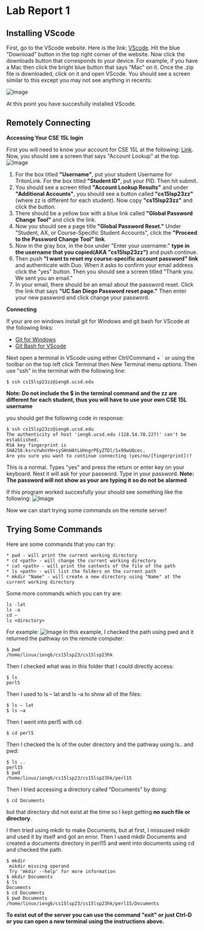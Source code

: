 # Lab Report 1
## Installing VScode
First, go to the VScode website. Here is the link: [VScode](https://code.visualstudio.com/). Hit the blue "Download" button in the top right corner of the website. Now click the downloads button that corresponds to your device. For example, if you have a Mac then click the bright blue button that says "Mac" on it. Once the .zip file is downloaded, click on it and open VScode.
You should see a screen similar to this except you may not see anything in recents:

![Image](https://user-images.githubusercontent.com/126924884/230634340-0774a3b0-15fb-408a-8f10-50925ae13eb9.png)

At this point you have succesfully installed VScode.

## Remotely Connecting
**Accessing Your CSE 15L login**

First you will need to know your account for CSE 15L at the following: [Link](https://sdacs.ucsd.edu/~icc/index.php). Now, you should see a screen that says "Account Lookup" at the top. ![Image](https://user-images.githubusercontent.com/126924884/230638434-9ad063dd-b6f7-4e87-b827-693171a78478.png)

1. For the box titled **"Username"**, put your student Username for TritonLink. For the box titled **"Student ID"**, put your PID. Then hit submit. 
2. You should see a screen titled **"Account Lookup Results"** and under **"Additional Accounts"**, you should see a button called **"cs15lsp23zz"** (where zz is different for each student). Now copy **"cs15lsp23zz"** and click the button. 
3. There should be a yellow box with a blue link called **"Global Password Change Tool"** and click the link. 
4. Now you should see a page title **"Global Password Reset."** Under "Student, AX, or Course-Specific Student Accounts", click the **"Proceed to the Password Change Tool" link**. 
5. Now in the gray box, in the box under "Enter your username:" **type in the username that you copied(AKA "cs15lsp23zz")** and push continue. 
6. Then push **"I want to reset my course-specific account password" link** and authenticate with Duo. When it asks to confirm your email address click the "yes" button. Then you should see a screen titled "Thank you. We sent you an email." 
7. In your email, there should be an email about the password reset. Click the link that says **"UC San Diego Password reset page."** Then enter your new password and click change your password.

**Connecting**

If your are on windows install git for Windows and git bash for VScode at the following links:
* [Git for Windows](https://gitforwindows.org/)
* [Git Bash for VScode](https://stackoverflow.com/questions/42606837/how-do-i-use-bash-on-windows-from-the-visual-studio-code-integrated-terminal/50527994#50527994)

Next open a terminal in VScode using either Ctrl/Command + ` or using the toolbar on the top left click Terminal then New Terminal menu options. 
Then use "ssh" in the terminal with the following line:
```
$ ssh cs15lsp23zz@ieng6.ucsd.edu
```
**Note: Do not include the $ in the terminal command and the zz are different for each student, thus you will have to use your own CSE 15L username**

you should get the following code in response:
```
$ ssh cs15lsp23zz@ieng6.ucsd.edu
The authenticity of host 'ieng6.ucsd.edu (128.54.70.227)' can't be established.
RSA key fingerprint is SHA256:ksruYwhnYH+sySHnHAtLUHngrPEyZTDl/1x99wUQcec.
Are you sure you want to continue connecting (yes/no/[fingerprint])? 

```
This is a normal. Types "yes" and press the return or enter key on your keyboard.
Next it will ask for your password. Type in your password.
**Note: The password will not show as your are typing it so do not be alarmed**

If this program worked succesfully your should see something like the following:
![Image](https://user-images.githubusercontent.com/126924884/230695410-0cc36c98-12d6-4b9c-b310-69d8fe90599d.png)

Now we can start trying some commands on the remote server!

## Trying Some Commands
Here are some commands that you can try:
```
* pwd - will print the current working directory
* cd <path> - will change the current working directory
* cat <path> - will print the contents of the file of the path
* ls <path> - will list the folders on the current path
* mkdir "Name" - will create a new directory using "Name" at the current working directory
```
  
Some more commands which you can try are:
```
ls -lat
ls -a
cd ~
ls <directory>
```
  
For example:
![Image](https://user-images.githubusercontent.com/126924884/230696202-c817975a-624a-4e26-a9ab-74d6a069ba53.png)
In this example, I checked the path using pwd and it returned the pathway on the remote computer:
```
$ pwd
/home/linux/ieng6/cs15lsp23/cs15lsp23hk
```

Then I checked what was in this folder that I could directly access:
```
$ ls
perl5 
```
Then I used to ls – lat and ls –a to show all of the files:
```
$ ls – lat
$ ls –a 
```
Then I went into perl5 with cd:
```
$ cd perl5
```
Then I checked the ls of the outer directory and the pathway using ls.. and pwd:
```
$ ls ..
perl15
$ pwd
/home/linux/ieng6/cs15lsp23/cs15lsp23hk/perl15
```
Then I tried accessing a directory called "Documents" by doing:
```
$ cd Documents
```
but that directory did not exist at the time so I kept getting **no such file or directory**. 

I then tried using mkdir to make  Documents, but at first, I missused mkdir and used it by itself and got an error. Then I used mkdir Documents and created a documents directory in perl15 and went into documents using cd and checked the path.
```
$ mkdir 
 mikdir missing operand
 Try 'mkdir --help' for more information
$ mkdir Documents
$ ls 
Documents
$ cd Documents
$ pwd Documents
/home/linux/ieng6/cs15lsp23/cs15lsp23hk/perl15/Documents
```

**To exist out of the server you can use the command "exit" or just Ctrl-D or you can open a new terminal using the instructions above.** 



